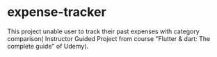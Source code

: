 # expense-tracker
This project unable user to track their past expenses with category comparison( Instructor Guided Project from course "Flutter & dart: The complete guide" of Udemy).
